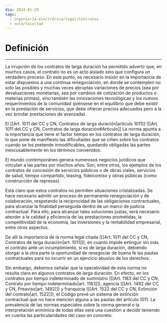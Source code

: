```yaml
---
dia: 2024-01-29
tags:
  - ingeniería-electrónica/legal/Contratos
  - nota/facultad
---
```

# Definición
---
La irrupción de los contratos de larga duración ha permitido advertir que, en muchos casos, el contrato no es un acto aislado sino que configura un verdadero proceso. En este punto, es necesario insistir en la importancia de estar dispuestos a una continua renegociación, en donde se contemplen no solo las posibles y muchas veces abruptas variaciones de precios (sea por devaluaciones monetarias, sea por cambios de cotización de productos o materias primas), sino también las innovaciones tecnológicas y los nuevos requerimientos de la comunidad (piénsese en el equilibrio que debe existir en la prestación de servicios, que debe ofrecer precios adecuados pero a la vez brindar prestaciones de avanzada).

El [[Art. 1011 del CC y CN, Contratos de larga duración|artículo 1011]] ![[Art. 1011 del CC y CN, Contratos de larga duración#Artículo]]
La norma apunta a la importancia que tiene el factor tiempo en los contratos de larga duración, lo que pone de manifiesto las dificultades que se ciñen sobre los contratos cuando se los pretende inmodificables, quedando obligadas las partes inexcusablemente en los términos convenidos. 

El mundo contemporáneo genera numerosos negocios jurídicos que vinculan a las partes por muchos años. Son, entre otros, los ejemplos de los contratos de concesión de servicios públicos o de obras viales, servicios de salud, tiempo compartido, leasing, fideicomiso y obras públicas (como construcción de represas). 

Está claro que estos contratos no permiten situaciones cristalizadas. Se hace necesario admitir un proceso de permanente renegociación y de colaboración, respetando la reciprocidad de las obligaciones contractuales, para alcanzar la finalidad perseguida dentro de un marco de justicia contractual. Para ello, para alcanzar tales soluciones justas, será necesario atender a la calidad y eficiencia de las prestaciones prometidas, la competitividad de la economía, las inversiones y la rentabilidad empresarial, entre otros aspectos. 

De allí la importancia de la norma legal citada ([[Art. 1011 del CC y CN, Contratos de larga duración|art. 1011]]), en cuanto impide extinguir sin más el contrato ante un incumplimiento, si es de larga duración, debiendo otorgar a la otra parte la oportunidad de renegociar de buena fe las pautas contractuales para no incurrir en un ejercicio abusivo de los derechos.

Sin embargo, debemos señalar que la operatividad de esta norma no resulta clara en algunos contratos de larga duración. En efecto, en los contratos por tiempo indeterminado de suministro ([[Art. 1183 del CC y CN, Contrato por tiempo indeterminado|art. 1183]]), agencia ([[Art. 1492 del CC y CN, Preaviso|art. 1492]]) y franquicia ([[Art. 1522 del CC y CN, Extinción del contrato|art. 1522]]), el Código prevé un sistema de extinción contractual que no hace mención alguna a las pautas del artículo 1011. La prevalencia de las normas especiales sobre la norma general o la interpretación armónica de todas ellas será una cuestión a decidir teniendo en cuenta las particularidades del caso en concreto.